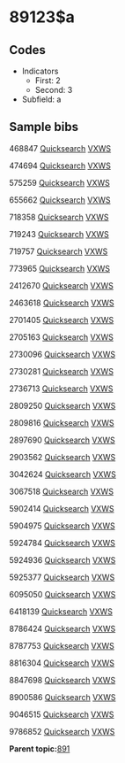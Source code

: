# 89123$a

## Codes

-   Indicators
    -   First: 2
    -   Second: 3
-   Subfield: a

## Sample bibs

468847 [Quicksearch](https://search.library.yale.edu/catalog/468847) [VXWS](http://prodorbis.library.yale.edu:7014/vxws/GetHoldingsService?bibId=468847)

474694 [Quicksearch](https://search.library.yale.edu/catalog/474694) [VXWS](http://prodorbis.library.yale.edu:7014/vxws/GetHoldingsService?bibId=474694)

575259 [Quicksearch](https://search.library.yale.edu/catalog/575259) [VXWS](http://prodorbis.library.yale.edu:7014/vxws/GetHoldingsService?bibId=575259)

655662 [Quicksearch](https://search.library.yale.edu/catalog/655662) [VXWS](http://prodorbis.library.yale.edu:7014/vxws/GetHoldingsService?bibId=655662)

718358 [Quicksearch](https://search.library.yale.edu/catalog/718358) [VXWS](http://prodorbis.library.yale.edu:7014/vxws/GetHoldingsService?bibId=718358)

719243 [Quicksearch](https://search.library.yale.edu/catalog/719243) [VXWS](http://prodorbis.library.yale.edu:7014/vxws/GetHoldingsService?bibId=719243)

719757 [Quicksearch](https://search.library.yale.edu/catalog/719757) [VXWS](http://prodorbis.library.yale.edu:7014/vxws/GetHoldingsService?bibId=719757)

773965 [Quicksearch](https://search.library.yale.edu/catalog/773965) [VXWS](http://prodorbis.library.yale.edu:7014/vxws/GetHoldingsService?bibId=773965)

2412670 [Quicksearch](https://search.library.yale.edu/catalog/2412670) [VXWS](http://prodorbis.library.yale.edu:7014/vxws/GetHoldingsService?bibId=2412670)

2463618 [Quicksearch](https://search.library.yale.edu/catalog/2463618) [VXWS](http://prodorbis.library.yale.edu:7014/vxws/GetHoldingsService?bibId=2463618)

2701405 [Quicksearch](https://search.library.yale.edu/catalog/2701405) [VXWS](http://prodorbis.library.yale.edu:7014/vxws/GetHoldingsService?bibId=2701405)

2705163 [Quicksearch](https://search.library.yale.edu/catalog/2705163) [VXWS](http://prodorbis.library.yale.edu:7014/vxws/GetHoldingsService?bibId=2705163)

2730096 [Quicksearch](https://search.library.yale.edu/catalog/2730096) [VXWS](http://prodorbis.library.yale.edu:7014/vxws/GetHoldingsService?bibId=2730096)

2730281 [Quicksearch](https://search.library.yale.edu/catalog/2730281) [VXWS](http://prodorbis.library.yale.edu:7014/vxws/GetHoldingsService?bibId=2730281)

2736713 [Quicksearch](https://search.library.yale.edu/catalog/2736713) [VXWS](http://prodorbis.library.yale.edu:7014/vxws/GetHoldingsService?bibId=2736713)

2809250 [Quicksearch](https://search.library.yale.edu/catalog/2809250) [VXWS](http://prodorbis.library.yale.edu:7014/vxws/GetHoldingsService?bibId=2809250)

2809816 [Quicksearch](https://search.library.yale.edu/catalog/2809816) [VXWS](http://prodorbis.library.yale.edu:7014/vxws/GetHoldingsService?bibId=2809816)

2897690 [Quicksearch](https://search.library.yale.edu/catalog/2897690) [VXWS](http://prodorbis.library.yale.edu:7014/vxws/GetHoldingsService?bibId=2897690)

2903562 [Quicksearch](https://search.library.yale.edu/catalog/2903562) [VXWS](http://prodorbis.library.yale.edu:7014/vxws/GetHoldingsService?bibId=2903562)

3042624 [Quicksearch](https://search.library.yale.edu/catalog/3042624) [VXWS](http://prodorbis.library.yale.edu:7014/vxws/GetHoldingsService?bibId=3042624)

3067518 [Quicksearch](https://search.library.yale.edu/catalog/3067518) [VXWS](http://prodorbis.library.yale.edu:7014/vxws/GetHoldingsService?bibId=3067518)

5902414 [Quicksearch](https://search.library.yale.edu/catalog/5902414) [VXWS](http://prodorbis.library.yale.edu:7014/vxws/GetHoldingsService?bibId=5902414)

5904975 [Quicksearch](https://search.library.yale.edu/catalog/5904975) [VXWS](http://prodorbis.library.yale.edu:7014/vxws/GetHoldingsService?bibId=5904975)

5924784 [Quicksearch](https://search.library.yale.edu/catalog/5924784) [VXWS](http://prodorbis.library.yale.edu:7014/vxws/GetHoldingsService?bibId=5924784)

5924936 [Quicksearch](https://search.library.yale.edu/catalog/5924936) [VXWS](http://prodorbis.library.yale.edu:7014/vxws/GetHoldingsService?bibId=5924936)

5925377 [Quicksearch](https://search.library.yale.edu/catalog/5925377) [VXWS](http://prodorbis.library.yale.edu:7014/vxws/GetHoldingsService?bibId=5925377)

6095050 [Quicksearch](https://search.library.yale.edu/catalog/6095050) [VXWS](http://prodorbis.library.yale.edu:7014/vxws/GetHoldingsService?bibId=6095050)

6418139 [Quicksearch](https://search.library.yale.edu/catalog/6418139) [VXWS](http://prodorbis.library.yale.edu:7014/vxws/GetHoldingsService?bibId=6418139)

8786424 [Quicksearch](https://search.library.yale.edu/catalog/8786424) [VXWS](http://prodorbis.library.yale.edu:7014/vxws/GetHoldingsService?bibId=8786424)

8787753 [Quicksearch](https://search.library.yale.edu/catalog/8787753) [VXWS](http://prodorbis.library.yale.edu:7014/vxws/GetHoldingsService?bibId=8787753)

8816304 [Quicksearch](https://search.library.yale.edu/catalog/8816304) [VXWS](http://prodorbis.library.yale.edu:7014/vxws/GetHoldingsService?bibId=8816304)

8847698 [Quicksearch](https://search.library.yale.edu/catalog/8847698) [VXWS](http://prodorbis.library.yale.edu:7014/vxws/GetHoldingsService?bibId=8847698)

8900586 [Quicksearch](https://search.library.yale.edu/catalog/8900586) [VXWS](http://prodorbis.library.yale.edu:7014/vxws/GetHoldingsService?bibId=8900586)

9046515 [Quicksearch](https://search.library.yale.edu/catalog/9046515) [VXWS](http://prodorbis.library.yale.edu:7014/vxws/GetHoldingsService?bibId=9046515)

9786852 [Quicksearch](https://search.library.yale.edu/catalog/9786852) [VXWS](http://prodorbis.library.yale.edu:7014/vxws/GetHoldingsService?bibId=9786852)

**Parent topic:**[891](../../tags/891/891.md)

